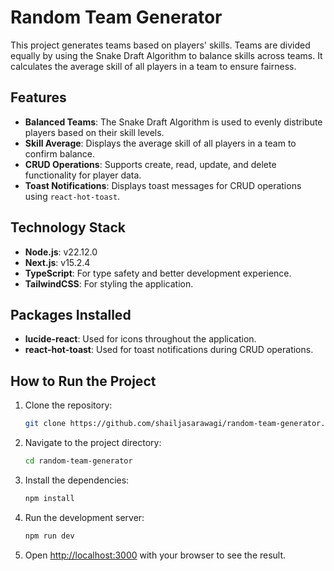 # Random Team Generator

This project generates teams based on players' skills. Teams are divided equally by using the Snake Draft Algorithm to balance skills across teams. It calculates the average skill of all players in a team to ensure fairness.

## Features

- **Balanced Teams**: The Snake Draft Algorithm is used to evenly distribute players based on their skill levels.
- **Skill Average**: Displays the average skill of all players in a team to confirm balance.
- **CRUD Operations**: Supports create, read, update, and delete functionality for player data.
- **Toast Notifications**: Displays toast messages for CRUD operations using `react-hot-toast`.

## Technology Stack

- **Node.js**: v22.12.0
- **Next.js**: v15.2.4
- **TypeScript**: For type safety and better development experience.
- **TailwindCSS**: For styling the application.

## Packages Installed

- **lucide-react**: Used for icons throughout the application.
- **react-hot-toast**: Used for toast notifications during CRUD operations.

## How to Run the Project

1. Clone the repository:

   ```bash
   git clone https://github.com/shailjasarawagi/random-team-generator.git
   ```
   
2. Navigate to the project directory:

    ```bash
    cd random-team-generator
    ```

3. Install the dependencies:

    ```bash
    npm install
    ```

4. Run the development server:

    ```bash
    npm run dev
    ```
5. Open [http://localhost:3000](http://localhost:3000) with your browser to see the result.

    
